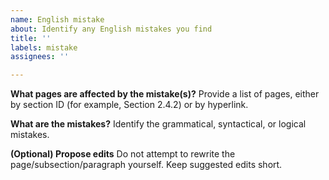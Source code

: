 ```yaml
---
name: English mistake
about: Identify any English mistakes you find
title: ''
labels: mistake
assignees: ''

---
```


**What pages are affected by the mistake(s)?**
Provide a list of pages, either by section ID (for example, Section 2.4.2) or by hyperlink.

**What are the mistakes?**
Identify the grammatical, syntactical, or logical mistakes.

**(Optional) Propose edits**
Do not attempt to rewrite the page/subsection/paragraph yourself. Keep suggested edits short.
